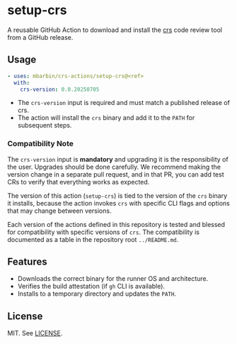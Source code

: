# setup-crs

A reusable GitHub Action to download and install the [crs](https://github.com/mbarbin/crs) code review tool from a GitHub release.

## Usage

```yaml
- uses: mbarbin/crs-actions/setup-crs@<ref>
  with:
    crs-version: 0.0.20250705
```

- The `crs-version` input is required and must match a published release of crs.
- The action will install the `crs` binary and add it to the `PATH` for subsequent steps.

### Compatibility Note

The `crs-version` input is **mandatory** and upgrading it is the responsibility of the user. Upgrades should be done carefully. We recommend making the version change in a separate pull request, and in that PR, you can add test CRs to verify that everything works as expected.

The version of this action (`setup-crs`) is tied to the version of the `crs` binary it installs, because the action invokes `crs` with specific CLI flags and options that may change between versions.

Each version of the actions defined in this repository is tested and blessed for compatibility with specific versions of `crs`. The compatibility is documented as a table in the repository root `../README.md`.

## Features

- Downloads the correct binary for the runner OS and architecture.
- Verifies the build attestation (if `gh` CLI is available).
- Installs to a temporary directory and updates the `PATH`.

## License

MIT. See [LICENSE](../LICENSE).
